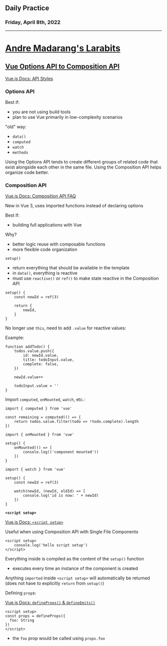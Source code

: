 ## Daily Practice
### Friday, April 8th, 2022
---


# [Andre Madarang's Larabits](https://laracasts.com/series/andres-larabits)  


## [Vue Options API to Composition API](https://laracasts.com/series/andres-larabits/episodes/8)  

[Vue.js Docs: API Styles](https://vuejs.org/guide/introduction.html#api-styles)  




### Options API  

Best if:
- you are not using build tools
- plan to use Vue primarily in low-complexity scenarios


"old" way:  
- `data()`
- `computed`
- `watch`
- `methods`  

Using the Options API tends to create different groups of related code that exist alongside each other in the same file. Using the Composition API helps organize code better.  

### Composition API  

[Vue.js Docs: Composition API FAQ](https://vuejs.org/guide/extras/composition-api-faq.html)  

New in Vue 3, uses imported functions instead of declaring options  

Best if:  
- building full applications with Vue

Why?
- better logic reuse with composable functions
- more flexible code organization


`setup()`  
- return everything that should be available in the template  
- in `data()`, everything is reactive  
- must use `reactive()` or `ref()` to make state reactive in the Composition API

```
setup() {
    const newId = ref(3)

    return {
        newId,
    }
}
```

No longer use `this`, need to add `.value` for reactive values:  

Example:  
```
function addTodo() {
    todos.value.push({
        id: newId.value,
        title: todoInput.value,
        complete: false,
    })

    newId.value++

    todoInput.value = ''
}
```

Import `computed`, `onMounted`, `watch`, etc.:  
```
import { computed } from 'vue'

const remaining = computed(() => {
    return todos.value.filter(todo => !todo.complete).length
})
```

```
import { onMounted } from 'vue'

setup() {
    onMounted(() => [
        console.log(('component mounted'))
    ]) 
}
```

```
import { watch } from 'vue'

setup() {
    const newId = ref(3)

    watch(newId, (newId, oldId) => [
        console.log('id is now: ' + newId)
    ])
}
```


__`<script setup>`__  

[Vue.js Docs: `<script setup>`](https://vuejs.org/api/sfc-script-setup.html)  

Useful when using Composition API with Single File Components  

```
<script setup>
    console.log('hello script setup')
</script>
```

Everything inside is compiled as the content of the `setup()` function
- executes every time an instance of the component is created  

Anything `imported` inside `<script setup>` will automatically be returned (does not have to explicitly `return` from `setup()`)  


Defining `prop`s:  

[Vue.js Docs: `defineProps()` & `defineEmits()`](https://vuejs.org/api/sfc-script-setup.html#defineprops-defineemits)  

```
<script setup>
const props = defineProps({
  foo: String
})
</script>
```
- the `foo` prop would be called using `props.foo`  